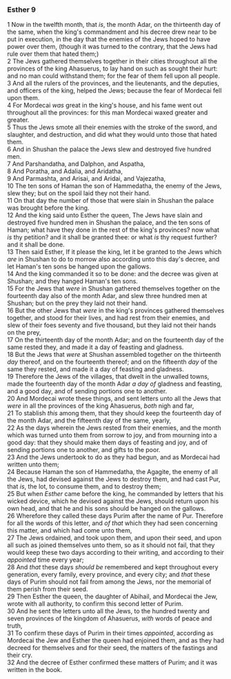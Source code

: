 ### Esther 9

1 Now in the twelfth month, that *is*, the month Adar, on the thirteenth day of the same, when the king's commandment and his decree drew near to be put in execution, in the day that the enemies of the Jews hoped to have power over them, (though it was turned to the contrary, that the Jews had rule over them that hated them;)  
2 The Jews gathered themselves together in their cities throughout all the provinces of the king Ahasuerus, to lay hand on such as sought their hurt: and no man could withstand them; for the fear of them fell upon all people.  
3 And all the rulers of the provinces, and the lieutenants, and the deputies, and officers of the king, helped the Jews; because the fear of Mordecai fell upon them.  
4 For Mordecai *was* great in the king's house, and his fame went out throughout all the provinces: for this man Mordecai waxed greater and greater.  
5 Thus the Jews smote all their enemies with the stroke of the sword, and slaughter, and destruction, and did what they would unto those that hated them.  
6 And in Shushan the palace the Jews slew and destroyed five hundred men.  
7 And Parshandatha, and Dalphon, and Aspatha,  
8 And Poratha, and Adalia, and Aridatha,  
9 And Parmashta, and Arisai, and Aridai, and Vajezatha,  
10 The ten sons of Haman the son of Hammedatha, the enemy of the Jews, slew they; but on the spoil laid they not their hand.  
11 On that day the number of those that were slain in Shushan the palace was brought before the king.  
12 And the king said unto Esther the queen, The Jews have slain and destroyed five hundred men in Shushan the palace, and the ten sons of Haman; what have they done in the rest of the king's provinces? now what *is* thy petition? and it shall be granted thee: or what *is* thy request further? and it shall be done.  
13 Then said Esther, If it please the king, let it be granted to the Jews which *are* in Shushan to do to morrow also according unto this day's decree, and let Haman's ten sons be hanged upon the gallows.  
14 And the king commanded it so to be done: and the decree was given at Shushan; and they hanged Haman's ten sons.  
15 For the Jews that *were* in Shushan gathered themselves together on the fourteenth day also of the month Adar, and slew three hundred men at Shushan; but on the prey they laid not their hand.  
16 But the other Jews that *were* in the king's provinces gathered themselves together, and stood for their lives, and had rest from their enemies, and slew of their foes seventy and five thousand, but they laid not their hands on the prey,  
17 On the thirteenth day of the month Adar; and on the fourteenth day of the same rested they, and made it a day of feasting and gladness.  
18 But the Jews that *were* at Shushan assembled together on the thirteenth *day* thereof, and on the fourteenth thereof; and on the fifteenth *day* of the same they rested, and made it a day of feasting and gladness.  
19 Therefore the Jews of the villages, that dwelt in the unwalled towns, made the fourteenth day of the month Adar *a day of* gladness and feasting, and a good day, and of sending portions one to another.  
20 And Mordecai wrote these things, and sent letters unto all the Jews that *were* in all the provinces of the king Ahasuerus, *both* nigh and far,  
21 To stablish *this* among them, that they should keep the fourteenth day of the month Adar, and the fifteenth day of the same, yearly,  
22 As the days wherein the Jews rested from their enemies, and the month which was turned unto them from sorrow to joy, and from mourning into a good day: that they should make them days of feasting and joy, and of sending portions one to another, and gifts to the poor.  
23 And the Jews undertook to do as they had begun, and as Mordecai had written unto them;  
24 Because Haman the son of Hammedatha, the Agagite, the enemy of all the Jews, had devised against the Jews to destroy them, and had cast Pur, that *is*, the lot, to consume them, and to destroy them;  
25 But when *Esther* came before the king, he commanded by letters that his wicked device, which he devised against the Jews, should return upon his own head, and that he and his sons should be hanged on the gallows.  
26 Wherefore they called these days Purim after the name of Pur. Therefore for all the words of this letter, and *of that* which they had seen concerning this matter, and which had come unto them,  
27 The Jews ordained, and took upon them, and upon their seed, and upon all such as joined themselves unto them, so as it should not fail, that they would keep these two days according to their writing, and according to their *appointed* time every year;  
28 And *that* these days *should be* remembered and kept throughout every generation, every family, every province, and every city; and *that* these days of Purim should not fail from among the Jews, nor the memorial of them perish from their seed.  
29 Then Esther the queen, the daughter of Abihail, and Mordecai the Jew, wrote with all authority, to confirm this second letter of Purim.  
30 And he sent the letters unto all the Jews, to the hundred twenty and seven provinces of the kingdom of Ahasuerus, *with* words of peace and truth,  
31 To confirm these days of Purim in their times *appointed*, according as Mordecai the Jew and Esther the queen had enjoined them, and as they had decreed for themselves and for their seed, the matters of the fastings and their cry.  
32 And the decree of Esther confirmed these matters of Purim; and it was written in the book.  
